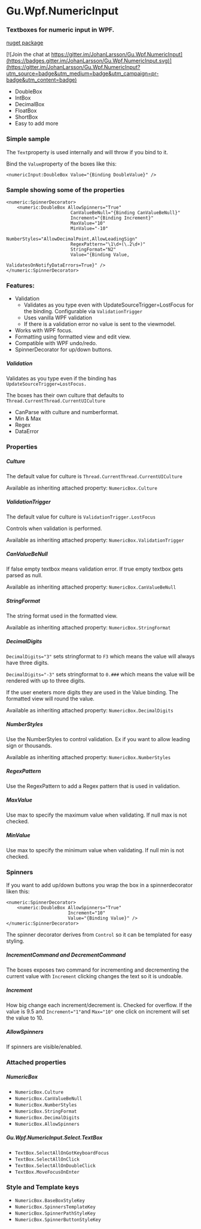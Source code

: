 # Gu.Wpf.NumericInput
### Textboxes for numeric input in WPF.

[nuget package](https://www.nuget.org/packages/Gu.Wpf.NumericInput/)

[![Join the chat at https://gitter.im/JohanLarsson/Gu.Wpf.NumericInput](https://badges.gitter.im/JohanLarsson/Gu.Wpf.NumericInput.svg)](https://gitter.im/JohanLarsson/Gu.Wpf.NumericInput?utm_source=badge&utm_medium=badge&utm_campaign=pr-badge&utm_content=badge)
- DoubleBox
- IntBox
- DecimalBox
- FloatBox
- ShortBox
- Easy to add more

### Simple sample
The `Text`property is used internally and will throw if you bind to it.

Bind the `Value`property of the boxes like this:
```
<numericInput:DoubleBox Value="{Binding DoubleValue}" />
```
### Sample showing some of the properties
```
<numeric:SpinnerDecorator>
    <numeric:DoubleBox AllowSpinners="True"
                        CanValueBeNull="{Binding CanValueBeNull}"
                        Increment="{Binding Increment}"
                        MaxValue="10"
                        MinValue="-10"
                        NumberStyles="AllowDecimalPoint,AllowLeadingSign"
                        RegexPattern="\1\d+(\.2\d+)"
                        StringFormat="N2"
                        Value="{Binding Value,
                                        ValidatesOnNotifyDataErrors=True}" />
</numeric:SpinnerDecorator>
```

### Features:
- Validation
  - Validates as you type even with UpdateSourceTrigger=LostFocus for the binding. Configurable via `ValidationTrigger`
  - Uses vanilla WPF validation
  - If there is a validation error no value is sent to the viewmodel.
- Works with WPF focus.
- Formatting using formatted view and edit view.
- Compatible with WPF undo/redo.
- SpinnerDecorator for up/down buttons.

##### Validation
Validates as you type even if the binding has `UpdateSourceTrigger=LostFocus.`

The boxes has their own culture that defaults to `Thread.CurrentThread.CurrentUICulture`
- CanParse with culture and numberformat.
- Min & Max
- Regex
- DataError

### Properties
##### Culture
The default value for culture is `Thread.CurrentThread.CurrentUICulture`

Available as inheriting attached property: `NumericBox.Culture`

##### ValidationTrigger
The default value for culture is `ValidationTrigger.LostFocus`

Controls when validation is performed.

Available as inheriting attached property: `NumericBox.ValidationTrigger`

##### CanValueBeNull
If false empty textbox means validation error. If true empty textbox gets parsed as null.

Available as inheriting attached property: `NumericBox.CanValueBeNull`

##### StringFormat
The string format used in the formatted view.

Available as inheriting attached property: `NumericBox.StringFormat`

##### DecimalDigits
`DecimalDigits="3"` sets stringformat to `F3` which means the value will always have three digits.

`DecimalDigits="-3"` sets stringformat to `0.###` which means the value will be rendered with up to three digits.

If the user eneters more digits they are used in the Value binding. The formatted view will round the value.

Available as inheriting attached property: `NumericBox.DecimalDigits`

##### NumberStyles
Use the NumberStyles to control validation. Ex if you want to allow leading sign or thousands.

Available as inheriting attached property: `NumericBox.NumberStyles`

##### RegexPattern
Use the RegexPattern to add a Regex pattern that is used in validation.

##### MaxValue
Use max to specify the maximum value when validating. If null max is not checked.

##### MinValue
Use max to specify the minimum value when validating. If null min is not checked.

### Spinners
If you want to add up/down buttons you wrap the box in a spinnerdecorator liken this:

```
<numeric:SpinnerDecorator>
    <numeric:DoubleBox AllowSpinners="True"
                       Increment="10"
                       Value="{Binding Value}" />
</numeric:SpinnerDecorator>
```

The spinner decorator derives from `Control` so it can be templated for easy styling.

##### IncrementCommand and DecrementCommand
The boxes exposes two command for incrementing and decrementing the current value with `Increment` clicking changes the text so it is undoable.

##### Increment
How big change each increment/decrement is. Checked for overflow.
If the value is 9.5 and `Increment="1"`and `Max="10"` one click on increment will set the value to 10. 

##### AllowSpinners
If spinners are visible/enabled.

### Attached properties
##### NumericBox
- `NumericBox.Culture`
- `NumericBox.CanValueBeNull`
- `NumericBox.NumberStyles`
- `NumericBox.StringFormat`
- `NumericBox.DecimalDigits`
- `NumericBox.AllowSpinners`

##### Gu.Wpf.NumericInput.Select.TextBox
- `TextBox.SelectAllOnGotKeyboardFocus`
- `TextBox.SelectAllOnClick`
- `TextBox.SelectAllOnDoubleClick`
- `TextBox.MoveFocusOnEnter`

### Style and Template keys
- `NumericBox.BaseBoxStyleKey`
- `NumericBox.SpinnersTemplateKey`
- `NumericBox.SpinnerPathStyleKey`
- `NumericBox.SpinnerButtonStyleKey`
